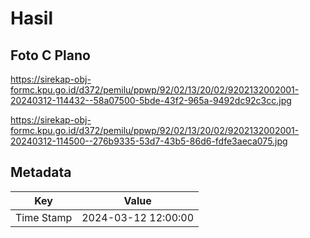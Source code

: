 # Hasil

## Foto C Plano

https://sirekap-obj-formc.kpu.go.id/d372/pemilu/ppwp/92/02/13/20/02/9202132002001-20240312-114432--58a07500-5bde-43f2-965a-9492dc92c3cc.jpg

https://sirekap-obj-formc.kpu.go.id/d372/pemilu/ppwp/92/02/13/20/02/9202132002001-20240312-114500--276b9335-53d7-43b5-86d6-fdfe3aeca075.jpg


## Metadata

| Key        | Value               |
| ---------- | ------------------- |
| Time Stamp | 2024-03-12 12:00:00 |



